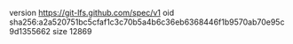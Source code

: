version https://git-lfs.github.com/spec/v1
oid sha256:a2a520751bc5cfaf1c3c70b5a4b6c36eb6368446f1b9570ab70e95c9d1355662
size 12869
